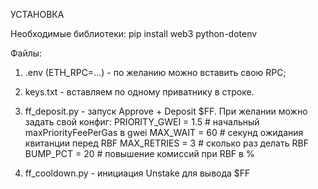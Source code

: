УСТАНОВКА

Необходимые библиотеки:  pip install web3 python-dotenv

Файлы: 
1)  .env (ETH_RPC=...)  - по желанию можно вставить свою RPC; 
2)  keys.txt - вставляем по одному приватнику в строке.

3) ff_deposit.py - запуск Approve + Deposit $FF. 
При желании можно задать свой конфиг:
   PRIORITY_GWEI = 1.5   # начальный maxPriorityFeePerGas в gwei
   MAX_WAIT      = 60   # секунд ожидания квитанции перед RBF
   MAX_RETRIES   = 3     # сколько раз делать RBF
   BUMP_PCT      = 20    # повышение комиссий при RBF в %

4) ff_cooldown.py - инициация Unstake для вывода $FF
